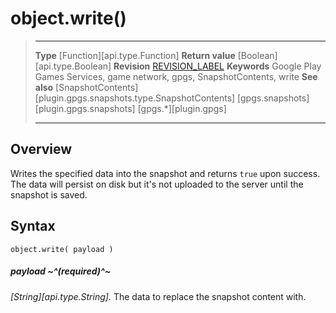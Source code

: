 # object.write()

> --------------------- ------------------------------------------------------------------------------------------
> __Type__              [Function][api.type.Function]
> __Return value__      [Boolean][api.type.Boolean]
> __Revision__          [REVISION_LABEL](REVISION_URL)
> __Keywords__          Google Play Games Services, game network, gpgs, SnapshotContents, write
> __See also__          [SnapshotContents][plugin.gpgs.snapshots.type.SnapshotContents]
>						[gpgs.snapshots][plugin.gpgs.snapshots]
>                       [gpgs.*][plugin.gpgs]
> --------------------- ------------------------------------------------------------------------------------------

## Overview

Writes the specified data into the snapshot and returns `true` upon success. The data will persist on disk but it's not uploaded to the server until the snapshot is saved.

## Syntax

	object.write( payload )

##### payload ~^(required)^~
_[String][api.type.String]._ The data to replace the snapshot content with.